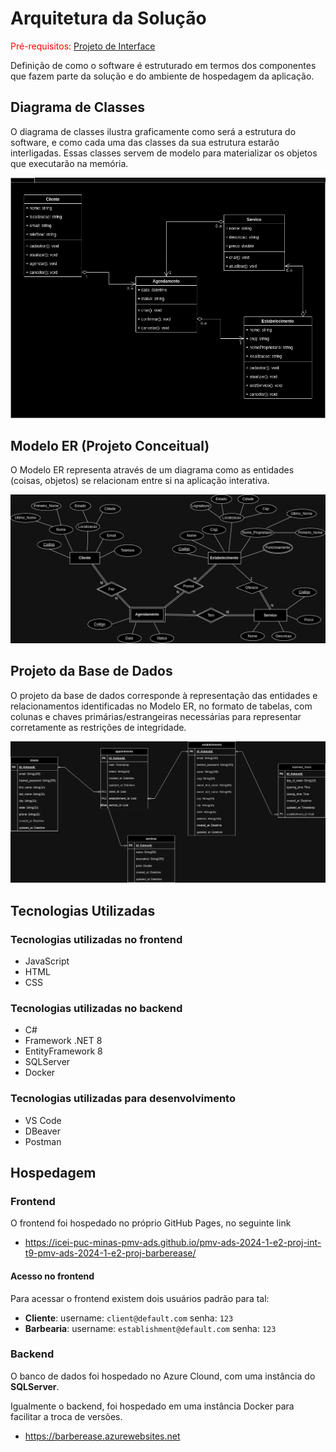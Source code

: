 # Arquitetura da Solução

<span style="color:red">Pré-requisitos: <a href="3-Projeto de Interface.md"> Projeto de Interface</a></span>

Definição de como o software é estruturado em termos dos componentes que fazem parte da solução e do ambiente de hospedagem da aplicação.

## Diagrama de Classes

O diagrama de classes ilustra graficamente como será a estrutura do software, e como cada uma das classes da sua estrutura estarão interligadas. Essas classes servem de modelo para materializar os objetos que executarão na memória.

![BarberEase Diagrama de Classes](./img/barberease-classes-diagram.png)

## Modelo ER (Projeto Conceitual)

O Modelo ER representa através de um diagrama como as entidades (coisas, objetos) se relacionam entre si na aplicação interativa.

![BarberEase Modelo ER](./img/barberease-modelo-er.png)


## Projeto da Base de Dados

O projeto da base de dados corresponde à representação das entidades e relacionamentos identificadas no Modelo ER, no formato de tabelas, com colunas e chaves primárias/estrangeiras necessárias para representar corretamente as restrições de integridade.

![BarberEase Modelo ER Banco de Dados](./img/barberease-banco-de-dados.png)


## Tecnologias Utilizadas

### Tecnologias utilizadas no frontend

- JavaScript
- HTML
- CSS

### Tecnologias utilizadas no backend

- C#
- Framework .NET 8
- EntityFramework 8
- SQLServer
- Docker

### Tecnologias utilizadas para desenvolvimento

- VS Code
- DBeaver
- Postman


## Hospedagem

### Frontend

O frontend foi hospedado no próprio GitHub Pages, no seguinte link

- https://icei-puc-minas-pmv-ads.github.io/pmv-ads-2024-1-e2-proj-int-t9-pmv-ads-2024-1-e2-proj-barberease/

#### Acesso no frontend

Para acessar o frontend existem dois usuários padrão para tal:

- **Cliente**: username: `client@default.com` senha: `123`
- **Barbearia**: username: `establishment@default.com` senha: `123`

### Backend

O banco de dados foi hospedado no Azure Clound, com uma instância do **SQLServer**.

Igualmente o backend, foi hospedado em uma instância Docker para facilitar a troca de versões.

- https://barberease.azurewebsites.net
